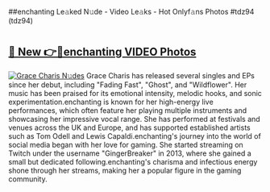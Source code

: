 ##enchanting Le𝚊ked N𝚞de - Video Le𝚊ks - Hot Onlyf𝚊ns Photos #tdz94 (tdz94)

# <h2><a href="https://mediaupload.pro?title=enchanting&ref=9FEB">🔗 New 👉🔴enchanting VIDEO Photos</a></h2>

[![Grace Charis N𝚞des](https://i.imgur.com/rIISA9y.gif)](https://mediaupload.pro?title=enchanting&ref=9FEB)
Grace Charis has released several singles and EPs since her debut, including "Fading Fast", "Ghost", and "Wildflower". Her music has been praised for its emotional intensity, melodic hooks, and sonic experimentation.enchanting is known for her high-energy live performances, which often feature her playing multiple instruments and showcasing her impressive vocal range. She has performed at festivals and venues across the UK and Europe, and has supported established artists such as Tom Odell and Lewis Capaldi.enchanting's journey into the world of social media began with her love for gaming. She started streaming on Twitch under the username "GingerBreaker" in 2013, where she gained a small but dedicated following.enchanting's charisma and infectious energy shone through her streams, making her a popular figure in the gaming community.